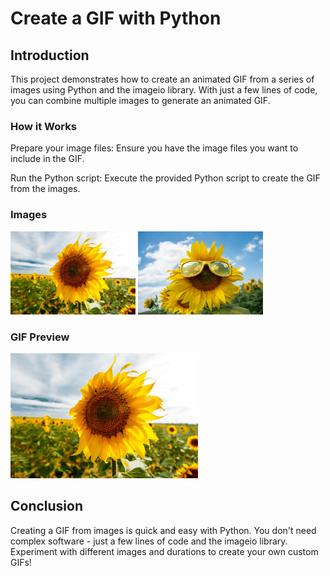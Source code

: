 # Create a GIF with Python

## Introduction
This project demonstrates how to create an animated GIF from a series of images using Python and the imageio library. With just a few lines of code, you can combine multiple images to generate an animated GIF.

### How it Works
Prepare your image files: Ensure you have the image files you want to include in the GIF.

Run the Python script: Execute the provided Python script to create the GIF from the images.

### Images
<img src="sunflower1.jpeg" alt="Sample Image" width="200">
<img src="sunflower2.jpg" alt="Sample Image" width="200">

### GIF Preview
<img src="sunflower.gif" alt="GIF Preview" width="300">

## Conclusion
Creating a GIF from images is quick and easy with Python. You don't need complex software - just a few lines of code and the imageio library. Experiment with different images and durations to create your own custom GIFs!
